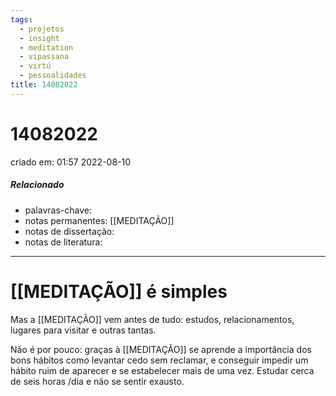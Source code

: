 ```yaml
---
tags:
  - projetos
  - insight
  - meditation
  - vipassana
  - virtú
  - pessoalidades
title: 14082022
---
```


# 14082022

criado em: 01:57 2022-08-10

##### Relacionado

- palavras-chave: 
- notas permanentes: [[MEDITAÇÃO]]
- notas de dissertação:
- notas de literatura: 

---

# [[MEDITAÇÃO]] é simples

Mas a [[MEDITAÇÃO]] vem antes de tudo: estudos, relacionamentos, lugares para visitar e outras tantas. 

Não é por pouco: graças à [[MEDITAÇÃO]] se aprende a importância dos bons hábitos como levantar cedo sem reclamar, e conseguir impedir um hábito ruim de aparecer e se estabelecer mais de uma vez. Estudar cerca de seis horas /dia e não se sentir exausto.
